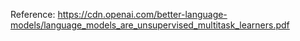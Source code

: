 Reference: https://cdn.openai.com/better-language-models/language_models_are_unsupervised_multitask_learners.pdf

